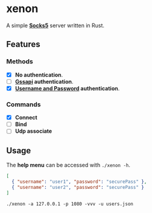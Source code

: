 # xenon

A simple **[Socks5](https://datatracker.ietf.org/doc/html/rfc1928)** server written in Rust.

## Features

### Methods

- [x] **No authentication**.
- [ ] **[Gssapi](https://datatracker.ietf.org/doc/html/rfc1961) authentication**.
- [x] **[Username and Password](https://datatracker.ietf.org/doc/html/rfc1929) authentication**.

### Commands

- [x] **Connect**
- [ ] **Bind**
- [ ] **Udp associate**

## Usage

The **help menu** can be accessed with `./xenon -h`.

```json
[
  { "username": "user1", "password": "securePass" },
  { "username": "user2", "password": "securePass" }
]
```

```
./xenon -a 127.0.0.1 -p 1080 -vvv -u users.json
```